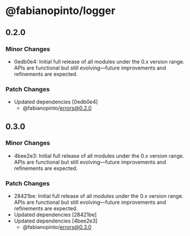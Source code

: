 # @fabianopinto/logger

## 0.2.0

### Minor Changes

- 0edb0e4: Initial full release of all modules under the 0.x version range. APIs are functional but still evolving—future improvements and refinements are expected.

### Patch Changes

- Updated dependencies [0edb0e4]
  - @fabianopinto/errors@0.2.0

## 0.3.0

### Minor Changes

- 4bee2e3: Initial full release of all modules under the 0.x version range. APIs are functional but still evolving—future improvements and refinements are expected.

### Patch Changes

- 28421be: Initial full release of all modules under the 0.x version range. APIs are functional but still evolving—future improvements and refinements are expected.
- Updated dependencies [28421be]
- Updated dependencies [4bee2e3]
  - @fabianopinto/errors@0.3.0
